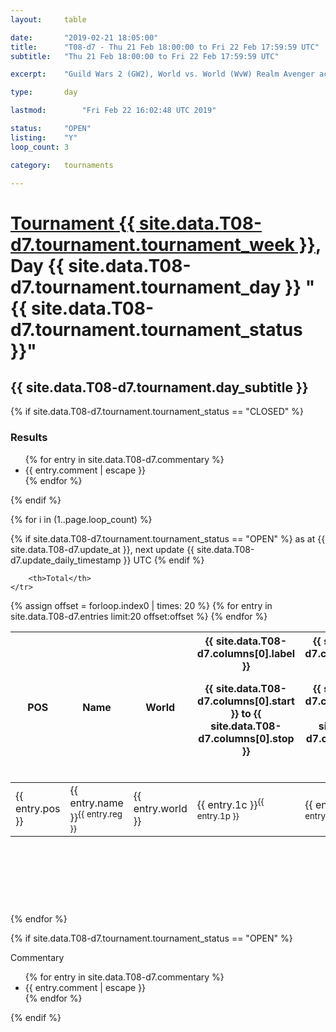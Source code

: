 ```yaml
---
layout: 	table

date: 		"2019-02-21 18:05:00"
title: 		"T08-d7 - Thu 21 Feb 18:00:00 to Fri 22 Feb 17:59:59 UTC"
subtitle: 	"Thu 21 Feb 18:00:00 to Fri 22 Feb 17:59:59 UTC"

excerpt:    "Guild Wars 2 (GW2), World vs. World (WvW) Realm Avenger achivement Tournament. \"Every Kill Counts\""

type:       day

lastmod: 		"Fri Feb 22 16:02:48 UTC 2019"

status:     "OPEN"
listing:    "Y"
loop_count: 3

category: 	tournaments

---
```

<div class="table_header">
    <h1><a href="{{ site.data.T08-d7.tournament.week_url }}">Tournament {{ site.data.T08-d7.tournament.tournament_week }}</a>, Day {{ site.data.T08-d7.tournament.tournament_day }} "{{ site.data.T08-d7.tournament.tournament_status }}"</h1>
    <h2>{{ site.data.T08-d7.tournament.day_subtitle }}</h2> 
</div>

{% if site.data.T08-d7.tournament.tournament_status == "CLOSED" %} 
<div class="commentary">
  <h3>Results</h3>
  <ul>
    {% for entry in site.data.T08-d7.commentary %}
    <li class="commentary_list">{{ entry.comment | escape }}</li>
    {% endfor %}
  </ul>
</div>
{% endif %}


{% for i in (1..page.loop_count) %}

{% if site.data.T08-d7.tournament.tournament_status == "OPEN" %} 
<span class="table_nextupdate">as at {{ site.data.T08-d7.update_at }}, next update {{ site.data.T08-d7.update_daily_timestamp }} UTC</span> 
{% endif %}

<table class="day_table">
  <colgroup>
    <col style="width:18px">
    <col style="width:55px">
    <col style="width:55px">
    <col style="width:12px">
    <col style="width:12px">
    <col style="width:12px">
    <col style="width:12px">
    <col style="width:12px">
    <col style="width:12px">
    <col style="width:12px">
    <col style="width:12px">
    <col style="width:12px">
    <col style="width:12px">
    <col style="width:12px">
    <col style="width:12px">
    <col style="width:12px">
    <col style="width:12px">
    <col style="width:12px">
    <col style="width:12px">
    <col style="width:12px">
    <col style="width:12px">
    <col style="width:12px">
    <col style="width:12px">
    <col style="width:12px">
    <col style="width:12px">
    <col style="width:12px">
    <col style="width:12px">
    <col style="width:18px">
  </colgroup>  
  <thead>
    <tr>
        <th>POS</th>
        <th class="AlignLeft">Name</th>
        <th class="AlignLeft">World</th>

<th><div class="label">{{ site.data.T08-d7.columns[0].label }}<p class="onhover">{{ site.data.T08-d7.columns[0].start }} to {{ site.data.T08-d7.columns[0].stop }}</p></div>​</th>
<th><div class="label">{{ site.data.T08-d7.columns[1].label }}<p class="onhover">{{ site.data.T08-d7.columns[1].start }} to {{ site.data.T08-d7.columns[1].stop }}</p></div>​</th>
<th><div class="label">{{ site.data.T08-d7.columns[2].label }}<p class="onhover">{{ site.data.T08-d7.columns[2].start }} to {{ site.data.T08-d7.columns[2].stop }}</p></div>​</th>
<th><div class="label">{{ site.data.T08-d7.columns[3].label }}<p class="onhover">{{ site.data.T08-d7.columns[3].start }} to {{ site.data.T08-d7.columns[3].stop }}</p></div>​</th>
<th><div class="label">{{ site.data.T08-d7.columns[4].label }}<p class="onhover">{{ site.data.T08-d7.columns[4].start }} to {{ site.data.T08-d7.columns[4].stop }}</p></div>​</th>
<th><div class="label">{{ site.data.T08-d7.columns[5].label }}<p class="onhover">{{ site.data.T08-d7.columns[5].start }} to {{ site.data.T08-d7.columns[5].stop }}</p></div>​</th>
<th><div class="label">{{ site.data.T08-d7.columns[6].label }}<p class="onhover">{{ site.data.T08-d7.columns[6].start }} to {{ site.data.T08-d7.columns[6].stop }}</p></div>​</th>
<th><div class="label">{{ site.data.T08-d7.columns[7].label }}<p class="onhover">{{ site.data.T08-d7.columns[7].start }} to {{ site.data.T08-d7.columns[7].stop }}</p></div>​</th>
<th><div class="label">{{ site.data.T08-d7.columns[8].label }}<p class="onhover">{{ site.data.T08-d7.columns[8].start }} to {{ site.data.T08-d7.columns[8].stop }}</p></div>​</th>
<th><div class="label">{{ site.data.T08-d7.columns[9].label }}<p class="onhover">{{ site.data.T08-d7.columns[9].start }} to {{ site.data.T08-d7.columns[9].stop }}</p></div>​</th>
<th><div class="label">{{ site.data.T08-d7.columns[10].label }}<p class="onhover">{{ site.data.T08-d7.columns[10].start }} to {{ site.data.T08-d7.columns[10].stop }}</p></div>​</th>

<th><div class="label">{{ site.data.T08-d7.columns[11].label }}<p class="onhover">{{ site.data.T08-d7.columns[11].start }} to {{ site.data.T08-d7.columns[11].stop }}</p></div>​</th>
<th><div class="label">{{ site.data.T08-d7.columns[12].label }}<p class="onhover">{{ site.data.T08-d7.columns[12].start }} to {{ site.data.T08-d7.columns[12].stop }}</p></div>​</th>
<th><div class="label">{{ site.data.T08-d7.columns[13].label }}<p class="onhover">{{ site.data.T08-d7.columns[13].start }} to {{ site.data.T08-d7.columns[13].stop }}</p></div>​</th>
<th><div class="label">{{ site.data.T08-d7.columns[14].label }}<p class="onhover">{{ site.data.T08-d7.columns[14].start }} to {{ site.data.T08-d7.columns[14].stop }}</p></div>​</th>
<th><div class="label">{{ site.data.T08-d7.columns[15].label }}<p class="onhover">{{ site.data.T08-d7.columns[15].start }} to {{ site.data.T08-d7.columns[15].stop }}</p></div>​</th>
<th><div class="label">{{ site.data.T08-d7.columns[16].label }}<p class="onhover">{{ site.data.T08-d7.columns[16].start }} to {{ site.data.T08-d7.columns[16].stop }}</p></div>​</th>
<th><div class="label">{{ site.data.T08-d7.columns[17].label }}<p class="onhover">{{ site.data.T08-d7.columns[17].start }} to {{ site.data.T08-d7.columns[17].stop }}</p></div>​</th>
<th><div class="label">{{ site.data.T08-d7.columns[18].label }}<p class="onhover">{{ site.data.T08-d7.columns[18].start }} to {{ site.data.T08-d7.columns[18].stop }}</p></div>​</th>
<th><div class="label">{{ site.data.T08-d7.columns[19].label }}<p class="onhover">{{ site.data.T08-d7.columns[19].start }} to {{ site.data.T08-d7.columns[19].stop }}</p></div>​</th>
<th><div class="label">{{ site.data.T08-d7.columns[20].label }}<p class="onhover">{{ site.data.T08-d7.columns[20].start }} to {{ site.data.T08-d7.columns[20].stop }}</p></div>​</th>

<th><div class="label">{{ site.data.T08-d7.columns[21].label }}<p class="onhover">{{ site.data.T08-d7.columns[21].start }} to {{ site.data.T08-d7.columns[21].stop }}</p></div>​</th>
<th><div class="label">{{ site.data.T08-d7.columns[22].label }}<p class="onhover">{{ site.data.T08-d7.columns[22].start }} to {{ site.data.T08-d7.columns[22].stop }}</p></div>​</th>
<th><div class="label">{{ site.data.T08-d7.columns[23].label }}<p class="onhover">{{ site.data.T08-d7.columns[23].start }} to {{ site.data.T08-d7.columns[23].stop }}</p></div>​</th>

        <th>Total</th>
    </tr>
  </thead>
  {% assign offset = forloop.index0 | times: 20 %}
<tbody>
{% for entry in site.data.T08-d7.entries limit:20 offset:offset %}
  <tr>
    <td class="pl{{ entry.pos }}">{{ entry.pos }}</td>
    <td class="AlignLeft">{{ entry.name }}<sup>{{ entry.reg }}</sup></td>
    <td class="AlignLeft">{{ entry.world }}</td>
    <td class="pl{{ entry.1p }}">{{ entry.1c }}<sup>{{ entry.1p }}</sup></td>
    <td class="pl{{ entry.2p }}">{{ entry.2c }}<sup>{{ entry.2p }}</sup></td>
    <td class="pl{{ entry.3p }}">{{ entry.3c }}<sup>{{ entry.3p }}</sup></td>
    <td class="pl{{ entry.4p }}">{{ entry.4c }}<sup>{{ entry.4p }}</sup></td>
    <td class="pl{{ entry.5p }}">{{ entry.5c }}<sup>{{ entry.5p }}</sup></td>
    <td class="pl{{ entry.6p }}">{{ entry.6c }}<sup>{{ entry.6p }}</sup></td>
    <td class="pl{{ entry.7p }}">{{ entry.7c }}<sup>{{ entry.7p }}</sup></td>
    <td class="pl{{ entry.8p }}">{{ entry.8c }}<sup>{{ entry.8p }}</sup></td>
    <td class="pl{{ entry.9p }}">{{ entry.9c }}<sup>{{ entry.9p }}</sup></td>
    <td class="pl{{ entry.10p }}">{{ entry.10c }}<sup>{{ entry.10p }}</sup></td>
    <td class="pl{{ entry.11p }}">{{ entry.11c }}<sup>{{ entry.11p }}</sup></td>
    <td class="pl{{ entry.12p }}">{{ entry.12c }}<sup>{{ entry.12p }}</sup></td>
    <td class="pl{{ entry.13p }}">{{ entry.13c }}<sup>{{ entry.13p }}</sup></td>
    <td class="pl{{ entry.14p }}">{{ entry.14c }}<sup>{{ entry.14p }}</sup></td>
    <td class="pl{{ entry.15p }}">{{ entry.15c }}<sup>{{ entry.15p }}</sup></td>
    <td class="pl{{ entry.16p }}">{{ entry.16c }}<sup>{{ entry.16p }}</sup></td>
    <td class="pl{{ entry.17p }}">{{ entry.17c }}<sup>{{ entry.17p }}</sup></td>
    <td class="pl{{ entry.18p }}">{{ entry.18c }}<sup>{{ entry.18p }}</sup></td>
    <td class="pl{{ entry.19p }}">{{ entry.19c }}<sup>{{ entry.19p }}</sup></td>
    <td class="pl{{ entry.20p }}">{{ entry.20c }}<sup>{{ entry.20p }}</sup></td>
    <td class="pl{{ entry.21p }}">{{ entry.21c }}<sup>{{ entry.21p }}</sup></td>
    <td class="pl{{ entry.22p }}">{{ entry.22c }}<sup>{{ entry.22p }}</sup></td>
    <td class="pl{{ entry.23p }}">{{ entry.23c }}<sup>{{ entry.23p }}</sup></td>
    <td class="pl{{ entry.24p }}">{{ entry.24c }}<sup>{{ entry.24p }}</sup></td>
    <td>{{ entry.total }}</td>
  </tr>
{% endfor %}  
</tbody>
</table>
<div class="leaderboard">
  <script async src="//pagead2.googlesyndication.com/pagead/js/adsbygoogle.js"></script>
  <!-- 728x90 -->
  <ins class="adsbygoogle"
       style="display:inline-block;width:728px;height:90px"
       data-ad-client="ca-pub-3274917281288240"
       data-ad-slot="3870538733"></ins>
  <script>
  (adsbygoogle = window.adsbygoogle || []).push({});
  </script>    
</div>
<br />
{% endfor %}

{% if site.data.T08-d7.tournament.tournament_status == "OPEN" %} 
<div class="commentary">
  <span class="commentary_title">Commentary</span>
  <ul>
    {% for entry in site.data.T08-d7.commentary %}
    <li class="commentary_list">{{ entry.comment | escape }}</li>
    {% endfor %}
  </ul>
</div>
{% endif %}


